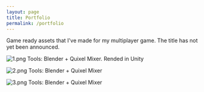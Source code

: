 ```yaml
---
layout: page
title: Portfolio
permalink: /portfolio
---
```


Game ready assets that I've made for my multiplayer game. 
The title has not yet been announced.

![1.png]({{site.baseurl}}/images/1.png)
Tools: Blender + Quixel Mixer. Rended in Unity

![2.png]({{site.baseurl}}/images/2.png)
Tools: Blender + Quixel Mixer

![3.png]({{site.baseurl}}/images/3.png)
Tools: Blender + Quixel Mixer